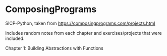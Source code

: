 # ComposingPrograms
SICP-Python, taken from https://composingprograms.com/projects.html

Includes random notes from each chapter and exercises/projects that were included.

Chapter 1: Building Abstractions with Functions

